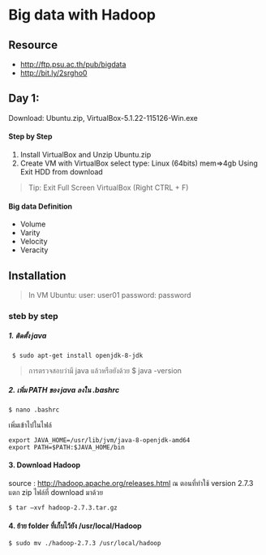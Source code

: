 # Big data with Hadoop 

## Resource
- http://ftp.psu.ac.th/pub/bigdata
- http://bit.ly/2srgho0 

## Day 1:
Download: Ubuntu.zip, VirtualBox-5.1.22-115126-Win.exe

#### Step by Step
1.	Install VirtualBox and Unzip Ubuntu.zip
2.	Create VM with VirtualBox select type: Linux (64bits) mem=>4gb Using Exit HDD from download
>Tip: Exit Full Screen VirtualBox (Right CTRL + F)

#### Big data Definition
- Volume
- Varity
- Velocity
- Veracity


## Installation

>In VM Ubuntu: user: user01 password: password
### steb by step

##### 1. ติดตั้ง java
```
 $ sudo apt-get install openjdk-8-jdk
```
> การตรวจสอบว่ามี java แล้วหรือยังด้วย
> $ java -version

##### 2. เพิ่ม PATH ของ java ลงใน .bashrc
```
$ nano .bashrc
```
เพิ่มเข้าไปในไฟล์
```
export JAVA_HOME=/usr/lib/jvm/java-8-openjdk-amd64
export PATH=$PATH:$JAVA_HOME/bin
```

#### 3. Download Hadoop
source : http://hadoop.apache.org/releases.html
ณ ตอนที่ทำใช้ version 2.7.3
แตก zip ไฟล์ที่ download มาด้วย
```
$ tar –xvf hadoop-2.7.3.tar.gz
```

#### 4. ย้าย folder ที่เก็บไว้ยัง /usr/local/Hadoop
```
$ sudo mv ./hadoop-2.7.3 /usr/local/hadoop
```


